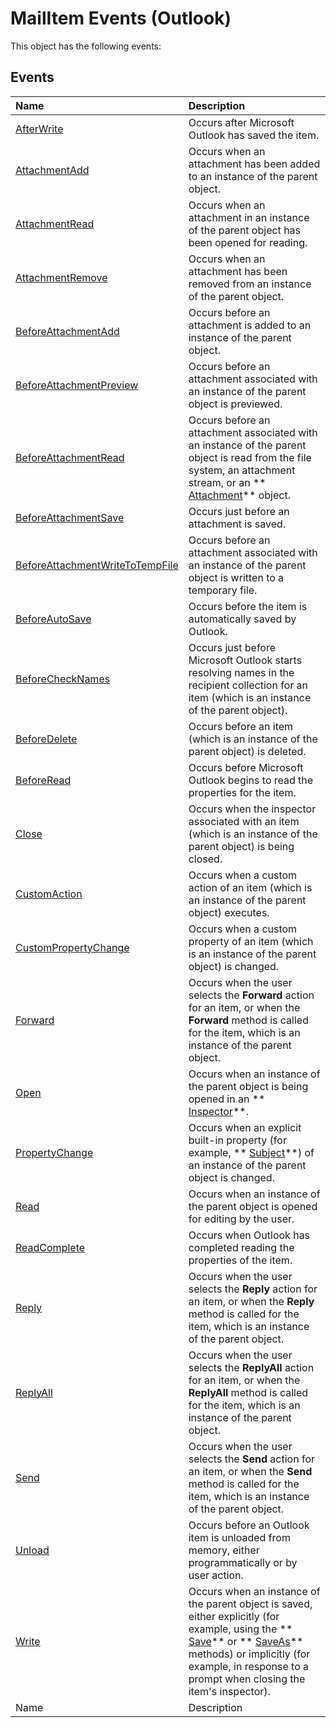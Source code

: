 
# MailItem Events (Outlook)
This object has the following events:

## Events



|**Name**|**Description**|
|:-----|:-----|
| [AfterWrite](e8face1d-06bd-2799-5afd-53048bb03acd.md)|Occurs after Microsoft Outlook has saved the item.|
| [AttachmentAdd](ae95c10b-f8dc-0341-4153-c7805d973df9.md)|Occurs when an attachment has been added to an instance of the parent object.|
| [AttachmentRead](9da23894-0867-aac8-2275-251e32ad4180.md)|Occurs when an attachment in an instance of the parent object has been opened for reading.|
| [AttachmentRemove](3c7fb9c8-55ef-f298-ab00-95e7537c3f1a.md)|Occurs when an attachment has been removed from an instance of the parent object.|
| [BeforeAttachmentAdd](d053d72c-07fa-275e-6e1a-8d54e23119ec.md)|Occurs before an attachment is added to an instance of the parent object.|
| [BeforeAttachmentPreview](279e1af4-38e1-d6b5-50a5-9ebd517826ae.md)|Occurs before an attachment associated with an instance of the parent object is previewed.|
| [BeforeAttachmentRead](00d35fff-b1d2-0da2-7315-a9fce2f28e80.md)|Occurs before an attachment associated with an instance of the parent object is read from the file system, an attachment stream, or an  ** [Attachment](3e11582b-ac90-0948-bc37-506570bb287b.md)** object.|
| [BeforeAttachmentSave](b36eb8dc-3128-c75c-9c2d-b5321d93680c.md)|Occurs just before an attachment is saved.|
| [BeforeAttachmentWriteToTempFile](fad940fa-3ab8-ac9c-0cc1-adc36c695af8.md)|Occurs before an attachment associated with an instance of the parent object is written to a temporary file.|
| [BeforeAutoSave](0c725b91-f72f-7ceb-b2a9-da4f0369cf41.md)|Occurs before the item is automatically saved by Outlook.|
| [BeforeCheckNames](fac2b9c3-e662-d2d7-7b30-cd912b9ca891.md)|Occurs just before Microsoft Outlook starts resolving names in the recipient collection for an item (which is an instance of the parent object).|
| [BeforeDelete](10fb2ac0-0382-2d7b-13ab-3edf06e50c81.md)|Occurs before an item (which is an instance of the parent object) is deleted.|
| [BeforeRead](de506bc1-37af-0738-1381-56d69e05e829.md)|Occurs before Microsoft Outlook begins to read the properties for the item.|
| [Close](95caf7b5-d139-8b8b-bcd2-874243c4ed50.md)|Occurs when the inspector associated with an item (which is an instance of the parent object) is being closed.|
| [CustomAction](2068586f-bdab-a786-d933-4e32117bb4f8.md)|Occurs when a custom action of an item (which is an instance of the parent object) executes.|
| [CustomPropertyChange](57eb9cac-e684-1a88-3f49-24ed4a7bac47.md)|Occurs when a custom property of an item (which is an instance of the parent object) is changed. |
| [Forward](29426284-471b-95bb-be67-a3ca3f9a0d79.md)|Occurs when the user selects the  **Forward** action for an item, or when the **Forward** method is called for the item, which is an instance of the parent object.|
| [Open](656c16f7-d561-a8f7-e859-9ac24f357769.md)|Occurs when an instance of the parent object is being opened in an  ** [Inspector](d7384756-669c-0549-1032-c3b864187994.md)**. |
| [PropertyChange](768de21f-a474-4574-74f4-6d99e3ab542e.md)|Occurs when an explicit built-in property (for example,  ** [Subject](57f0f242-6d04-175f-4ea2-25145787f5bd.md)**) of an instance of the parent object is changed. |
| [Read](f20ec6d1-a2b4-9af3-66be-5398dc059c90.md)|Occurs when an instance of the parent object is opened for editing by the user. |
| [ReadComplete](39bba654-0683-95a4-9092-3c0ecbbf9104.md)|Occurs when Outlook has completed reading the properties of the item.|
| [Reply](0bf6a21a-f667-9851-aeb0-dd6b9b83876e.md)|Occurs when the user selects the  **Reply** action for an item, or when the **Reply** method is called for the item, which is an instance of the parent object.|
| [ReplyAll](f303adaf-71a3-e855-403d-2a6a3c8f9ceb.md)|Occurs when the user selects the  **ReplyAll** action for an item, or when the **ReplyAll** method is called for the item, which is an instance of the parent object.|
| [Send](5acd0507-a96e-7235-e6a5-f31a4c0b7420.md)|Occurs when the user selects the  **Send** action for an item, or when the **Send** method is called for the item, which is an instance of the parent object.|
| [Unload](afae1238-d09f-c934-d363-9b13b733c558.md)|Occurs before an Outlook item is unloaded from memory, either programmatically or by user action. |
| [Write](b4c5fc80-e197-8d82-ebb0-148675ea7cdd.md)|Occurs when an instance of the parent object is saved, either explicitly (for example, using the  ** [Save](7d7b5f22-4749-e908-41a7-12a4c730c695.md)** or ** [SaveAs](b81cf18b-0b0a-19b9-9e88-c6ae0bdc761a.md)** methods) or implicitly (for example, in response to a prompt when closing the item's inspector).|
|Name|Description|
